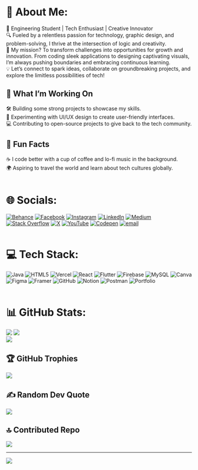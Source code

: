 # 💫 About Me:
🌟 Engineering Student | Tech Enthusiast | Creative Innovator<br>🔍 Fueled by a relentless passion for technology, graphic design, and problem-solving, I thrive at the intersection of logic and creativity.<br>🚀 My mission? To transform challenges into opportunities for growth and innovation. From coding sleek applications to designing captivating visuals, I’m always pushing boundaries and embracing continuous learning.<br>💡 Let’s connect to spark ideas, collaborate on groundbreaking projects, and explore the limitless possibilities of tech!<br>

## 🌟 What I’m Working On
🛠 Building some strong projects to showcase my skills.<br>
🎨 Experimenting with UI/UX design to create user-friendly interfaces.<br>
💻 Contributing to open-source projects to give back to the tech community.<br>

## 🎯 Fun Facts
☕ I code better with a cup of coffee and lo-fi music in the background.<br>
🌍 Aspiring to travel the world and learn about tech cultures globally.<br><br>

# 🌐 Socials:
[![Behance](https://img.shields.io/badge/Behance-1769ff?logo=behance&logoColor=white)](https://behance.net/karanyede_) [![Facebook](https://img.shields.io/badge/Facebook-%231877F2.svg?logo=Facebook&logoColor=white)](https://facebook.com/krnyede) [![Instagram](https://img.shields.io/badge/Instagram-%23E4405F.svg?logo=Instagram&logoColor=white)](https://instagram.com/karanyede_) [![LinkedIn](https://img.shields.io/badge/LinkedIn-%230077B5.svg?logo=linkedin&logoColor=white)](https://linkedin.com/in/karanyede) [![Medium](https://img.shields.io/badge/Medium-12100E?logo=medium&logoColor=white)](https://medium.com/@karanyede) [![Stack Overflow](https://img.shields.io/badge/-Stackoverflow-FE7A16?logo=stack-overflow&logoColor=white)](https://stackoverflow.com/users/30441170) [![X](https://img.shields.io/badge/X-black.svg?logo=X&logoColor=white)](https://x.com/krnyede) [![YouTube](https://img.shields.io/badge/YouTube-%23FF0000.svg?logo=YouTube&logoColor=white)](https://youtube.com/@KARAN_YEDE) [![Codepen](https://img.shields.io/badge/Codepen-000000?logo=codepen&logoColor=white)](https://codepen.io/karanyede) [![email](https://img.shields.io/badge/Email-D14836?logo=gmail&logoColor=white)](mailto:karanyyede@gmail.com) <br><br>

# 💻 Tech Stack:
![Java](https://img.shields.io/badge/java-%23ED8B00.svg?style=flat&logo=openjdk&logoColor=white) ![HTML5](https://img.shields.io/badge/html5-%23E34F26.svg?style=flat&logo=html5&logoColor=white) ![Vercel](https://img.shields.io/badge/vercel-%23000000.svg?style=flat&logo=vercel&logoColor=white) ![React](https://img.shields.io/badge/react-%2320232a.svg?style=flat&logo=react&logoColor=%2361DAFB) ![Flutter](https://img.shields.io/badge/Flutter-%2302569B.svg?style=flat&logo=Flutter&logoColor=white) ![Firebase](https://img.shields.io/badge/firebase-a08021?style=flat&logo=firebase&logoColor=ffcd34) ![MySQL](https://img.shields.io/badge/mysql-4479A1.svg?style=flat&logo=mysql&logoColor=white) ![Canva](https://img.shields.io/badge/Canva-%2300C4CC.svg?style=flat&logo=Canva&logoColor=white) ![Figma](https://img.shields.io/badge/figma-%23F24E1E.svg?style=flat&logo=figma&logoColor=white) ![Framer](https://img.shields.io/badge/Framer-black?style=flat&logo=framer&logoColor=blue) ![GitHub](https://img.shields.io/badge/github-%23121011.svg?style=flat&logo=github&logoColor=white) ![Notion](https://img.shields.io/badge/Notion-%23000000.svg?style=flat&logo=notion&logoColor=white) ![Postman](https://img.shields.io/badge/Postman-FF6C37?style=flat&logo=postman&logoColor=white) ![Portfolio](https://img.shields.io/badge/Portfolio-%23000000.svg?style=flat&logo=firefox&logoColor=#FF7139)<br><br>

# 📊 GitHub Stats:
![](https://nirzak-streak-stats.vercel.app/?user=karanyede&theme=chartreuse-dark&hide_border=false)
![](https://github-readme-stats.vercel.app/api?username=karanyede&theme=chartreuse-dark&hide_border=false&include_all_commits=true&count_private=true)<br/>
![](https://github-readme-stats.vercel.app/api/top-langs/?username=karanyede&theme=chartreuse-dark&hide_border=false&include_all_commits=true&count_private=true)<br>

## 🏆 GitHub Trophies
![](https://github-profile-trophy.vercel.app/?username=karanyede&theme=flag-india&no-frame=false&no-bg=true&margin-w=4)

###  
## ✍ Random Dev Quote
![](https://quotes-github-readme.vercel.app/api?type=vetical&theme=dark)

## 🔝 Contributed Repo
![](https://github-contributor-stats.vercel.app/api?username=karanyede&limit=5&theme=dark&combine_all_yearly_contributions=true)

---
[![](https://visitcount.itsvg.in/api?id=karanyede&icon=2&color=3)](https://visitcount.itsvg.in)

<!-- Proudly created with GPRM ( https://gprm.itsvg.in ) -->
